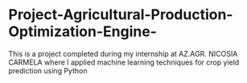 # Project-Agricultural-Production-Optimization-Engine-
This is a project completed during my internship at AZ.AGR. NICOSIA CARMELA where I applied machine learning techniques for crop yield prediction using Python
